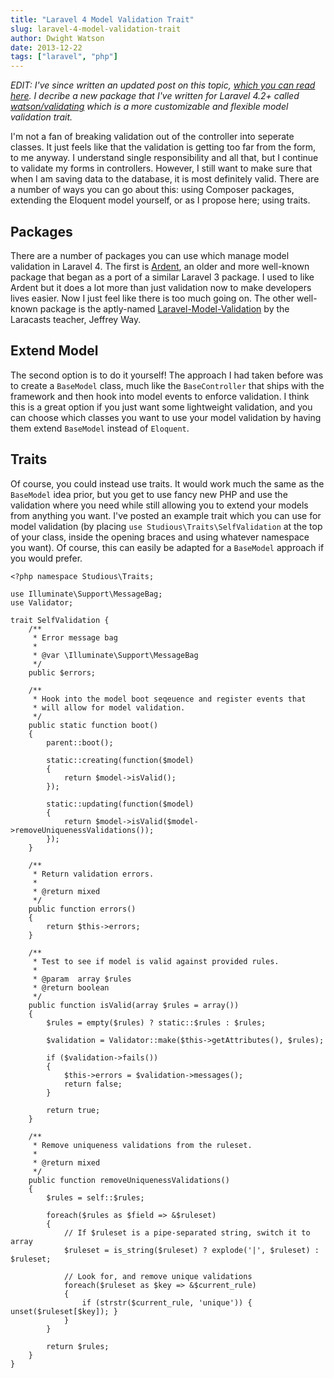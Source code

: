 ```yaml
---
title: "Laravel 4 Model Validation Trait"
slug: laravel-4-model-validation-trait
author: Dwight Watson
date: 2013-12-22
tags: ["laravel", "php"]
---
```


_EDIT: I've since written an updated post on this topic, [which you can read here](https://www.dwightwatson.com/posts/model-validation-in-laravel-using-traits). I decribe a new package that I've written for Laravel 4.2+ called [watson/validating](https://github.com/dwightwatson/validating) which is a more customizable and flexible model validation trait._

I'm not a fan of breaking validation out of the controller into seperate classes. It just feels like that the validation is getting too far from the form, to me anyway. I understand single responsibility and all that, but I continue to validate my forms in controllers. However, I still want to make sure that when I am saving data to the database, it is most definitely valid. There are a number of ways you can go about this: using Composer packages, extending the Eloquent model yourself, or as I propose here; using traits.

## Packages

There are a number of packages you can use which manage model validation in Laravel 4. The first is [Ardent](https://github.com/laravelbook/ardent), an older and more well-known package that began as a port of a similar Laravel 3 package. I used to like Ardent but it does a lot more than just validation now to make developers lives easier. Now I just feel like there is too much going on. The other well-known package is the aptly-named [Laravel-Model-Validation](https://github.com/JeffreyWay/Laravel-Model-Validation) by the Laracasts teacher, Jeffrey Way.

## Extend Model

The second option is to do it yourself! The approach I had taken before was to create a `BaseModel` class, much like the `BaseController` that ships with the framework and then hook into model events to enforce validation. I think this is a great option if you just want some lightweight validation, and you can choose which classes you want to use your model validation by having them extend `BaseModel` instead of `Eloquent`.

## Traits

Of course, you could instead use traits. It would work much the same as the `BaseModel` idea prior, but you get to use fancy new PHP and use the validation where you need while still allowing you to extend your models from anything you want. I've posted an example trait which you can use for model validation (by placing `use Studious\Traits\SelfValidation` at the top of your class, inside the opening braces and using whatever namespace you want). Of course, this can easily be adapted for a `BaseModel` approach if you would prefer.

```
<?php namespace Studious\Traits;

use Illuminate\Support\MessageBag;
use Validator;

trait SelfValidation {
    /**
     * Error message bag
     *
     * @var \Illuminate\Support\MessageBag
     */
    public $errors;

    /**
     * Hook into the model boot seqeuence and register events that
     * will allow for model validation.
     */
    public static function boot()
    {
        parent::boot();

        static::creating(function($model)
        {
            return $model->isValid();
        });

        static::updating(function($model)
        {
            return $model->isValid($model->removeUniquenessValidations());
        });
    }

    /**
     * Return validation errors.
     *
     * @return mixed
     */
    public function errors()
    {
        return $this->errors;
    }

    /**
     * Test to see if model is valid against provided rules.
     *
     * @param  array $rules
     * @return boolean
     */
    public function isValid(array $rules = array())
    {
        $rules = empty($rules) ? static::$rules : $rules;

        $validation = Validator::make($this->getAttributes(), $rules);

        if ($validation->fails())
        {
            $this->errors = $validation->messages();
            return false;
        }

        return true;
    }

    /**
     * Remove uniqueness validations from the ruleset.
     *
     * @return mixed
     */
    public function removeUniquenessValidations()
    {
        $rules = self::$rules;

        foreach($rules as $field => &$ruleset)
        {
            // If $ruleset is a pipe-separated string, switch it to array
            $ruleset = is_string($ruleset) ? explode('|', $ruleset) : $ruleset;

            // Look for, and remove unique validations
            foreach($ruleset as $key => &$current_rule)
            {
                if (strstr($current_rule, 'unique')) { unset($ruleset[$key]); }
            }
        }

        return $rules;
    }
}
```
